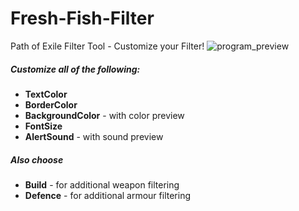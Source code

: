 # Fresh-Fish-Filter
Path of Exile Filter Tool - Customize your Filter!
![program_preview](https://cloud.githubusercontent.com/assets/12687303/7904639/ab6ef6f2-0803-11e5-853b-1f6cf8fed844.png)

##### Customize all of the following:
* __TextColor__
* __BorderColor__
* __BackgroundColor__ - with color preview
* __FontSize__
* __AlertSound__   - with sound preview

##### Also choose
* __Build__ - for additional weapon filtering
* __Defence__ - for additional armour filtering
